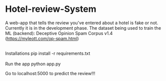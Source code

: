 # Hotel-review-System
A web-app that tells the review you've entered about a hotel is fake or not.
Currently it is in the development phase. 
The dataset being used to train the ML (backend): Deceptive Opinion Spam Corpus v1.4 (https://myleott.com/op-spam.html)
<br/>
<br/>

Installations
pip install -r requirements.txt
<br/>
<br/>
Run the app
python app.py

Go to localhost:5000 to predict the review!!!